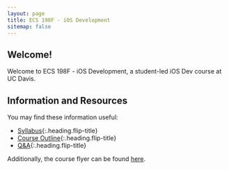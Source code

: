 ```yaml
---
layout: page
title: ECS 198F - iOS Development
sitemap: false
---
```


## Welcome!

Welcome to ECS 198F - iOS Development, a student-led iOS Dev course at UC Davis.

## Information and Resources

You may find these information useful:

- [Syllabus]{:.heading.flip-title}
- [Course Outline]{:.heading.flip-title}
- [Q&A]{:.heading.flip-title}


Additionally, the course flyer can be found [here](/assets/static/tentative-flyer.pdf).



[Syllabus]: syllabus.md
[Course Outline]: outline.md
[Q&A]: Q&A.md
